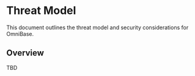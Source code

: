 <!-- === OmniNode:Metadata ===
author: OmniNode Team
copyright: OmniNode.ai
created_at: '2025-05-28T12:40:27.139788'
description: Stamped by ONEX
entrypoint: python://threat_model.md
hash: 5d1bb78027af39ac2eb94bca5d8c6fa749d01b36a096621df2ca7fff08b3b701
last_modified_at: '2025-05-29T11:50:15.332724+00:00'
lifecycle: active
meta_type: tool
metadata_version: 0.1.0
name: threat_model.md
namespace: omnibase.threat_model
owner: OmniNode Team
protocol_version: 0.1.0
runtime_language_hint: python>=3.11
schema_version: 0.1.0
state_contract: state_contract://default
tools: null
uuid: dad23d3f-dc04-4b3b-8213-a652a12b13eb
version: 1.0.0

<!-- === /OmniNode:Metadata === -->


# Threat Model

This document outlines the threat model and security considerations for OmniBase.

## Overview
TBD
